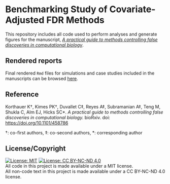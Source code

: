 # Benchmarking Study of Covariate-Adjusted FDR Methods 

This repository includes all code used to perform analyses and generate figures for the manuscript, [_A practical guide to methods controlling false discoveries in computational biology_](https://www.biorxiv.org/content/early/2018/10/31/458786). 

## Rendered reports

Final rendered `Rmd` files for simulations and case studies included in the manuscripts can be browsed [here](http://www.pkimes.com/benchmark-fdr-html/).

## Reference

Korthauer K&dagger;, Kimes PK&dagger;, Duvallet C&Dagger;, Reyes A&Dagger;, Subramanian A&Dagger;, Teng M, Shukla C, Alm EJ, Hicks SC\*.
_A practical guide to methods controlling false discoveries in computational biology._ bioRxiv. doi: https://doi.org/10.1101/458786

&dagger;: co-first authors, &Dagger;: co-second authors, \*: corresponding author

## License/Copyright
[![License: MIT](https://img.shields.io/badge/License-MIT-yellow.svg)](https://opensource.org/licenses/MIT) [![License: CC BY-NC-ND 4.0](https://img.shields.io/badge/License-CC%20BY--NC--ND%204.0-lightgrey.svg)](https://creativecommons.org/licenses/by-nc-nd/4.0/)  
All code in this project is made available under a MIT license.  
All non-code text in this project is made available under a CC BY-NC-ND 4.0 license.
